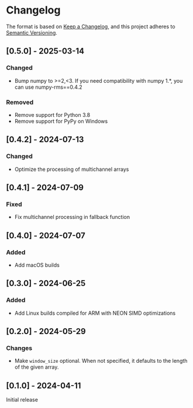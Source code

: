 # Changelog

The format is based on [Keep a Changelog](https://keepachangelog.com/en/1.0.0/),
and this project adheres to [Semantic Versioning](https://semver.org/spec/v2.0.0.html).

## [0.5.0] - 2025-03-14

### Changed

* Bump numpy to >=2,<3. If you need compatibility with numpy 1.*, you can use numpy-rms==0.4.2

### Removed

* Remove support for Python 3.8
* Remove support for PyPy on Windows

## [0.4.2] - 2024-07-13

### Changed

* Optimize the processing of multichannel arrays

## [0.4.1] - 2024-07-09

### Fixed

* Fix multichannel processing in fallback function

## [0.4.0] - 2024-07-07

### Added

* Add macOS builds

## [0.3.0] - 2024-06-25

### Added

* Add Linux builds compiled for ARM with NEON SIMD optimizations

## [0.2.0] - 2024-05-29

### Changes

* Make `window_size` optional. When not specified, it defaults to the length of the given array.

## [0.1.0] - 2024-04-11

Initial release
